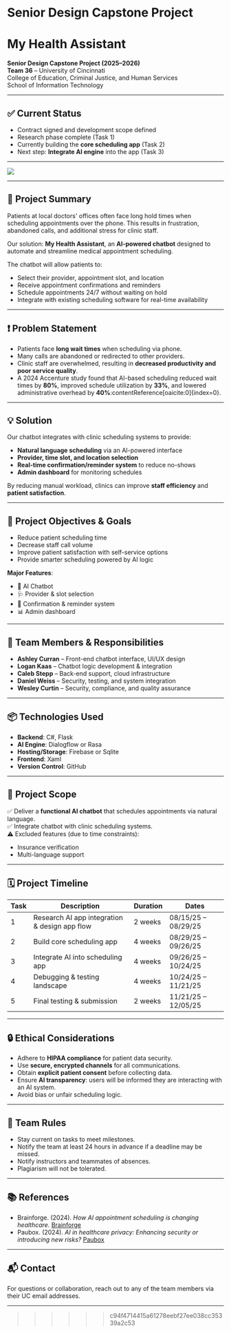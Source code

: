 # Senior Design Capstone Project

# My Health Assistant

**Senior Design Capstone Project (2025–2026)**  
**Team 36** – University of Cincinnati  
College of Education, Criminal Justice, and Human Services  
School of Information Technology  

---

## ✅ Current Status
- Contract signed and development scope defined
- Research phase complete (Task 1)
- Currently building the **core scheduling app** (Task 2)
- Next step: **Integrate AI engine** into the app (Task 3)

---

<img src="https://github.com/logankaas/Senior-Design-Capstone-Project/blob/main/senior-capstone-design-one.png" />

---

## 📖 Project Summary
Patients at local doctors' offices often face long hold times when scheduling appointments over the phone. This results in frustration, abandoned calls, and additional stress for clinic staff.  

Our solution: **My Health Assistant**, an **AI-powered chatbot** designed to automate and streamline medical appointment scheduling.  

The chatbot will allow patients to:
- Select their provider, appointment slot, and location
- Receive appointment confirmations and reminders
- Schedule appointments 24/7 without waiting on hold
- Integrate with existing scheduling software for real-time availability

---

## ❗ Problem Statement
- Patients face **long wait times** when scheduling via phone.  
- Many calls are abandoned or redirected to other providers.  
- Clinic staff are overwhelmed, resulting in **decreased productivity and poor service quality**.  
- A 2024 Accenture study found that AI-based scheduling reduced wait times by **80%**, improved schedule utilization by **33%**, and lowered administrative overhead by **40%**:contentReference[oaicite:0]{index=0}.  

---

## 💡 Solution
Our chatbot integrates with clinic scheduling systems to provide:
- **Natural language scheduling** via an AI-powered interface  
- **Provider, time slot, and location selection**  
- **Real-time confirmation/reminder system** to reduce no-shows  
- **Admin dashboard** for monitoring schedules  

By reducing manual workload, clinics can improve **staff efficiency** and **patient satisfaction**.  

---

## 🎯 Project Objectives & Goals
- Reduce patient scheduling time  
- Decrease staff call volume  
- Improve patient satisfaction with self-service options  
- Provide smarter scheduling powered by AI logic  

**Major Features**:
- 🤖 AI Chatbot  
- 🩺 Provider & slot selection  
- 📅 Confirmation & reminder system  
- 📊 Admin dashboard  

---

## 👥 Team Members & Responsibilities
- **Ashley Curran** – Front-end chatbot interface, UI/UX design  
- **Logan Kaas** – Chatbot logic development & integration  
- **Caleb Stepp** – Back-end support, cloud infrastructure  
- **Daniel Weiss** – Security, testing, and system integration  
- **Wesley Curtin** – Security, compliance, and quality assurance  

---

## 📦 Technologies Used
- **Backend**: C#, Flask  
- **AI Engine**: Dialogflow or Rasa  
- **Hosting/Storage**: Firebase or Sqlite  
- **Frontend**: Xaml 
- **Version Control**: GitHub  

---

## 📌 Project Scope
✅ Deliver a **functional AI chatbot** that schedules appointments via natural language.  
✅ Integrate chatbot with clinic scheduling systems.  
⚠️ Excluded features (due to time constraints):  
- Insurance verification  
- Multi-language support  

---

## 🗓️ Project Timeline
| Task | Description | Duration | Dates |
|------|-------------|----------|-------|
| 1 | Research AI app integration & design app flow | 2 weeks | 08/15/25 – 08/29/25 |
| 2 | Build core scheduling app | 4 weeks | 08/29/25 – 09/26/25 |
| 3 | Integrate AI into scheduling app | 4 weeks | 09/26/25 – 10/24/25 |
| 4 | Debugging & testing landscape | 4 weeks | 10/24/25 – 11/21/25 |
| 5 | Final testing & submission | 2 weeks | 11/21/25 – 12/05/25 |

---

## 🔒 Ethical Considerations
- Adhere to **HIPAA compliance** for patient data security.  
- Use **secure, encrypted channels** for all communications.  
- Obtain **explicit patient consent** before collecting data.  
- Ensure **AI transparency**: users will be informed they are interacting with an AI system.  
- Avoid bias or unfair scheduling logic.  

---

## 📜 Team Rules
- Stay current on tasks to meet milestones.  
- Notify the team at least 24 hours in advance if a deadline may be missed.  
- Notify instructors and teammates of absences.  
- Plagiarism will not be tolerated.  

---

## 📚 References
- Brainforge. (2024). *How AI appointment scheduling is changing healthcare.* [Brainforge](https://www.brainforge.ai/blog/how-ai-is-transforming-appointment-scheduling-in-healthcare)  
- Paubox. (2024). *AI in healthcare privacy: Enhancing security or introducing new risks?* [Paubox](https://www.paubox.com)  

---

## 📬 Contact
For questions or collaboration, reach out to any of the team members via their UC email addresses.  

---

>>>>>> c94f4714415a61278eebf27ee038cc35339a2c53
